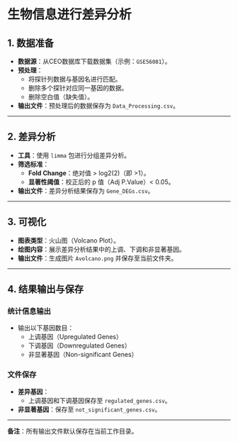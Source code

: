 # 生物信息进行差异分析

## 1. 数据准备
- **数据源**：从CEO数据库下载数据集（示例：`GSE56081`）。
- **预处理**：
  - 将探针列数据与基因名进行匹配。
  - 删除多个探针对应同一基因的数据。
  - 删除空白值（缺失值）。
- **输出文件**：预处理后的数据保存为 `Data_Processing.csv`。

---

## 2. 差异分析
- **工具**：使用 `limma` 包进行分组差异分析。
- **筛选标准**：
  - **Fold Change**：绝对值 > log2(2)（即 >1）。
  - **显著性阈值**：校正后的 p 值（Adj P.Value）< 0.05。
- **输出文件**：差异分析结果保存为 `Gene_DEGs.csv`。

---

## 3. 可视化
- **图表类型**：火山图（Volcano Plot）。
- **绘图内容**：展示差异分析结果中的上调、下调和非显著基因。
- **输出文件**：生成图片 `Avolcano.png` 并保存至当前文件夹。

---

## 4. 结果输出与保存
### 统计信息输出
- 输出以下基因数目：
  - 上调基因（Upregulated Genes）
  - 下调基因（Downregulated Genes）
  - 非显著基因（Non-significant Genes）

### 文件保存
- **差异基因**：
  - 上调基因和下调基因保存至 `regulated_genes.csv`。
- **非显著基因**：保存至 `not_significant_genes.csv`。

---

**备注**：所有输出文件默认保存在当前工作目录。